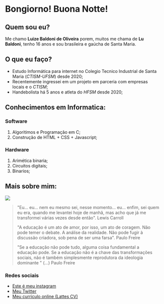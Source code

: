 # Bongiorno! Buona Notte!
## Quem sou eu?
Me chamo **Luize Baldoni de Oliveira** porem, muitos me chama de **Lu Baldoni**, tenho 16 anos e sou brasileira e gaúcha de Santa Maria.
## O que eu faço?
- Estudo Informática para internet no Colegio Tecnico Industrial de Santa Maria (*CTISM-UFSM*) desde 2020;
- Recentemente ingressei em um projeto em parceria com empresas locais e o *CTISM*; 
- Handebolista há 5 anos e atleta do *HFSM* desde 2020;

## Conhecimentos em Informatica:
### Software
1.  Algoritimos e Programação em C;
2.  Construção de HTML + CSS + Javascript;

### Hardware
1. Arimética binaria;
2. Circuitos digitais;
3. Binarios;

## Mais sobre mim:
![](https://cdn.discordapp.com/attachments/694344499022790707/862462513752440832/lulu_escadas.jpeg)

> "Eu... eu... nem eu mesmo sei, nesse momento... eu... enfim, sei quem eu era, quando me levantei hoje de manhã, mas acho que já me transformei várias vezes desde então".
Lewis Carroll
>
>"A educação é um ato de amor, por isso, um ato de coragem. Não pode temer o debate. A análise da realidade. Não pode fugir à discussão criadora, sob pena de ser uma farsa".
Paulo Freire
>
>"Se a educação não pode tudo, alguma coisa fundamental a educação pode. Se a educação não é a chave das transformações sociais, não é também simplesmente reprodutora da ideologia dominante " (...) 
Paulo Freire

### Redes sociais
* [Este é meu instagram](https://www.instagram.com/luu_baldoni/)
* [Meu Twitter](https://twitter.com/baldoni_lu)
* [Meu curriculo online (Lattes CV)](https://twitter.com/baldoni_lu)

